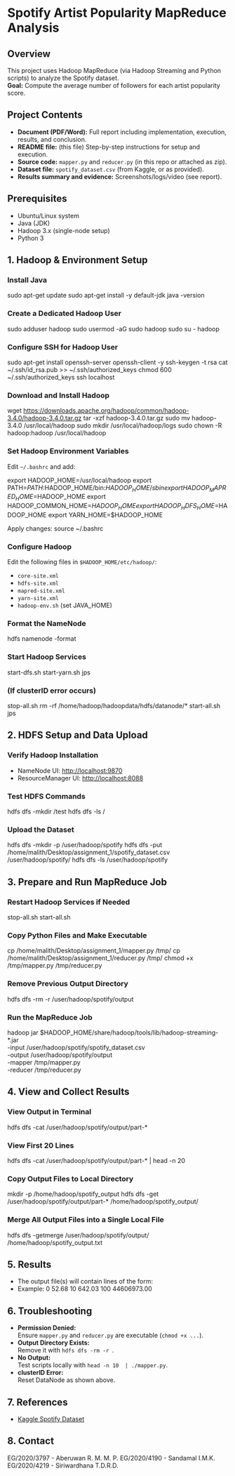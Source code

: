 # Spotify Artist Popularity MapReduce Analysis

## Overview

This project uses Hadoop MapReduce (via Hadoop Streaming and Python scripts) to analyze the Spotify dataset.  
**Goal:** Compute the average number of followers for each artist popularity score.

## Project Contents

- **Document (PDF/Word):** Full report including implementation, execution, results, and conclusion.
- **README file:** (this file) Step-by-step instructions for setup and execution.
- **Source code:** `mapper.py` and `reducer.py` (in this repo or attached as zip).
- **Dataset file:** `spotify_dataset.csv` (from Kaggle, or as provided).
- **Results summary and evidence:** Screenshots/logs/video (see report).

## Prerequisites

- Ubuntu/Linux system
- Java (JDK)
- Hadoop 3.x (single-node setup)
- Python 3

## 1. Hadoop & Environment Setup

### **Install Java**

sudo apt-get update
sudo apt-get install -y default-jdk
java -version

### **Create a Dedicated Hadoop User**

sudo adduser hadoop
sudo usermod -aG sudo hadoop
sudo su - hadoop

### **Configure SSH for Hadoop User**

sudo apt-get install openssh-server openssh-client -y
ssh-keygen -t rsa
cat ~/.ssh/id_rsa.pub >> ~/.ssh/authorized_keys
chmod 600 ~/.ssh/authorized_keys
ssh localhost

### **Download and Install Hadoop**

wget https://downloads.apache.org/hadoop/common/hadoop-3.4.0/hadoop-3.4.0.tar.gz
tar -xzf hadoop-3.4.0.tar.gz
sudo mv hadoop-3.4.0 /usr/local/hadoop
sudo mkdir /usr/local/hadoop/logs
sudo chown -R hadoop:hadoop /usr/local/hadoop

### **Set Hadoop Environment Variables**

Edit `~/.bashrc` and add:

export HADOOP_HOME=/usr/local/hadoop
export PATH=$PATH:$HADOOP_HOME/bin:$HADOOP_HOME/sbin
export HADOOP_MAPRED_HOME=$HADOOP_HOME
export HADOOP_COMMON_HOME=$HADOOP_HOME
export HADOOP_HDFS_HOME=$HADOOP_HOME
export YARN_HOME=$HADOOP_HOME

Apply changes:
source ~/.bashrc

### **Configure Hadoop**

Edit the following files in `$HADOOP_HOME/etc/hadoop/`:

- `core-site.xml`
- `hdfs-site.xml`
- `mapred-site.xml`
- `yarn-site.xml`
- `hadoop-env.sh` (set JAVA_HOME)

### **Format the NameNode**

hdfs namenode -format

### **Start Hadoop Services**

start-dfs.sh
start-yarn.sh
jps

### **(If clusterID error occurs)**

stop-all.sh
rm -rf /home/hadoop/hadoopdata/hdfs/datanode/\*
start-all.sh
jps

## 2. HDFS Setup and Data Upload

### **Verify Hadoop Installation**

- NameNode UI: [http://localhost:9870](http://localhost:9870)
- ResourceManager UI: [http://localhost:8088](http://localhost:8088)

### **Test HDFS Commands**

hdfs dfs -mkdir /test
hdfs dfs -ls /

### **Upload the Dataset**

hdfs dfs -mkdir -p /user/hadoop/spotify
hdfs dfs -put /home/malith/Desktop/assignment_1/spotify_dataset.csv /user/hadoop/spotify/
hdfs dfs -ls /user/hadoop/spotify

## 3. Prepare and Run MapReduce Job

### **Restart Hadoop Services if Needed**

stop-all.sh
start-all.sh

### **Copy Python Files and Make Executable**

cp /home/malith/Desktop/assignment_1/mapper.py /tmp/
cp /home/malith/Desktop/assignment_1/reducer.py /tmp/
chmod +x /tmp/mapper.py /tmp/reducer.py

### **Remove Previous Output Directory**

hdfs dfs -rm -r /user/hadoop/spotify/output

### **Run the MapReduce Job**

hadoop jar $HADOOP_HOME/share/hadoop/tools/lib/hadoop-streaming-\*.jar \
 -input /user/hadoop/spotify/spotify_dataset.csv \
 -output /user/hadoop/spotify/output \
 -mapper /tmp/mapper.py \
 -reducer /tmp/reducer.py

## 4. View and Collect Results

### **View Output in Terminal**

hdfs dfs -cat /user/hadoop/spotify/output/part-\*

### **View First 20 Lines**

hdfs dfs -cat /user/hadoop/spotify/output/part-\* | head -n 20

### **Copy Output Files to Local Directory**

mkdir -p /home/hadoop/spotify_output
hdfs dfs -get /user/hadoop/spotify/output/part-\* /home/hadoop/spotify_output/

### **Merge All Output Files into a Single Local File**

hdfs dfs -getmerge /user/hadoop/spotify/output/ /home/hadoop/spotify_output.txt

## 5. Results

- The output file(s) will contain lines of the form:
- Example:
  0 52.68
  10 642.03
  100 44606973.00

## 6. Troubleshooting

- **Permission Denied:**  
  Ensure `mapper.py` and `reducer.py` are executable (`chmod +x ...`).
- **Output Directory Exists:**  
  Remove it with `hdfs dfs -rm -r `.
- **No Output:**  
  Test scripts locally with `head -n 10  | ./mapper.py`.
- **clusterID Error:**  
  Reset DataNode as shown above.

## 7. References

- [Kaggle Spotify Dataset](https://www.kaggle.com/datasets/lehaknarnauli/spotify-datasets?select=artists.csv)

## 8. Contact

EG/2020/3797 - Aberuwan R. M. M. P.
EG/2020/4190 - Sandamal I.M.K.
EG/2020/4219 - Siriwardhana T.D.R.D.
